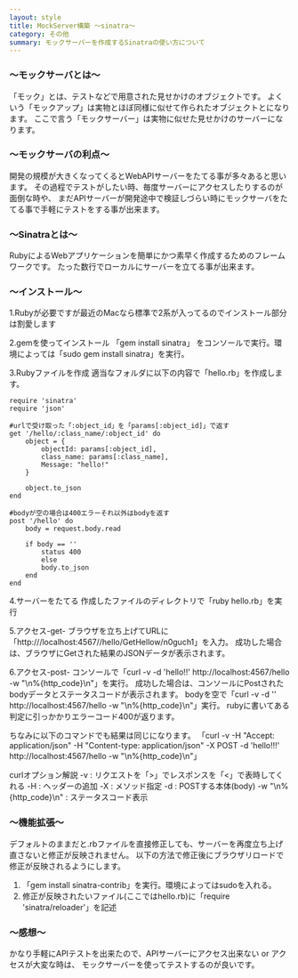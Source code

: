 ```yaml
---
layout: style
title: MockServer構築 〜sinatra〜
category: その他
summary: モックサーバーを作成するSinatraの使い方について
---
```


<h3> 〜モックサーバとは〜 </h3>
「モック」とは、テストなどで用意された見せかけのオブジェクトです。
よくいう「モックアップ」は実物とほぼ同様に似せて作られたオブジェクトとになります。
ここで言う「モックサーバー」は実物に似せた見せかけのサーバーになります。

<h3> 〜モックサーバの利点〜 </h3>
開発の規模が大きくなってくるとWebAPIサーバーをたてる事が多々あると思います。
その過程でテストがしたい時、毎度サーバーにアクセスしたりするのが面倒な時や、
まだAPIサーバーが開発途中で検証しづらい時にモックサーバをたてる事で手軽にテストをする事が出来ます。

<h3> 〜Sinatraとは〜 </h3>
RubyによるWebアプリケーションを簡単にかつ素早く作成するためのフレームワークです。
たった数行でローカルにサーバーを立てる事が出来ます。

<h3> 〜インストール〜 </h3>

1.Rubyが必要ですが最近のMacなら標準で2系が入ってるのでインストール部分は割愛します

2.gemを使ってインストール
「gem install sinatra」 をコンソールで実行。環境によっては「sudo gem install sinatra」を実行。

3.Rubyファイルを作成
適当なフォルダに以下の内容で「hello.rb」を作成します。

    require 'sinatra'
    require 'json'

    #urlで受け取った「:object_id」を「params[:object_id]」で返す
    get '/hello/:class_name/:object_id' do
        object = {
            objectId: params[:object_id],
            class_name: params[:class_name],
            Message: "hello!"
        }

        object.to_json
    end

    #bodyが空の場合は400エラーそれ以外はbodyを返す
    post '/hello' do
        body = request.body.read

        if body == ''
            status 400
            else
            body.to_json
        end
    end

4.サーバーをたてる
作成したファイルのディレクトリで「ruby hello.rb」を実行

5.アクセス-get-
ブラウザを立ち上げてURLに「http:///localhost:4567//hello/GetHellow/n0guch1」を入力。
成功した場合は、ブラウザにGetされた結果のJSONデータが表示されます。

6.アクセス-post-
コンソールで「curl -v -d 'hello!!' http://localhost:4567/hello -w "\n%{http_code}\n"」を実行。
成功した場合は、コンソールにPostされたbodyデータとステータスコードが表示されます。
bodyを空で「curl -v -d '' http://localhost:4567/hello -w "\n%{http_code}\n"」実行。
rubyに書いてある判定に引っかかりエラーコード400が返ります。

ちなみに以下のコマンドでも結果は同じになります。
「curl -v -H "Accept: application/json" -H "Content-type: application/json" -X POST -d 'hello!!!' http://localhost:4567/hello -w "\n%{http_code}\n"」

curlオプション解説
-v : リクエストを「>」でレスポンスを「<」で表時してくれる
-H : ヘッダーの追加
-X : メソッド指定
-d : POSTする本体(body)
-w "\n%{http_code}\n" : ステータスコード表示


<h3> 〜機能拡張〜 </h3>
デフォルトのままだと.rbファイルを直接修正しても、サーバーを再度立ち上げ直さないと修正が反映されません。
以下の方法で修正後にブラウザリロードで修正が反映されるようにします。

1. 「gem install sinatra-contrib」を実行。環境によってはsudoを入れる。
2. 修正が反映されたいファイル(ここではhello.rb)に「require 'sinatra/reloader'」を記述

<h3> 〜感想〜 </h3>

かなり手軽にAPIテストを出来たので、APIサーバーにアクセス出来ない or アクセスが大変な時は、
モックサーバーを使ってテストするのが良いです。
